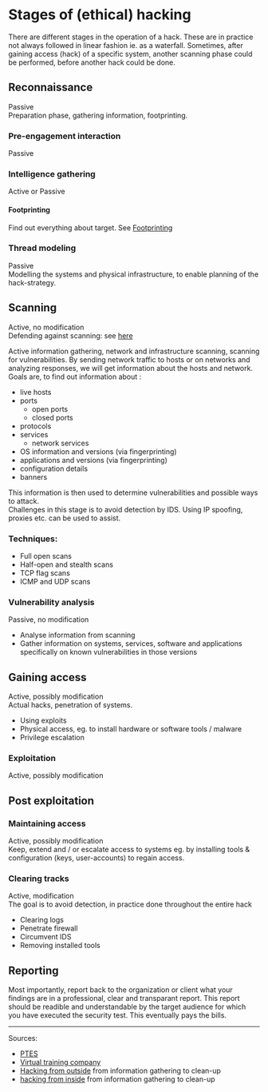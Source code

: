 # Stages of (ethical) hacking

There are different stages in the operation of a hack. These are in practice not always followed in linear fashion ie. as a waterfall.
Sometimes, after gaining access (hack) of a specific system, another scanning phase could be performed, before another hack could be done.

## Reconnaissance
Passive<br>
Preparation phase, gathering information, footprinting.

### Pre-engagement interaction
Passive<br>

### Intelligence gathering
Active or Passive<br>

#### Footprinting 
Find out everything about target. See [Footprinting](footprinting.md)

### Thread modeling
Passive<br>
Modelling the systems and physical infrastructure, to enable planning of the hack-strategy.

## Scanning
Active, no modification<br>
Defending against scanning: see [here](../defense/scanning.md)

Active information gathering, network and infrastructure scanning, scanning for vulnerabilities. By sending network traffic to hosts or on networks and 
analyzing responses, we will get information about the hosts and network. Goals are, to find out information about :
* live hosts
* ports
  * open ports
  * closed ports
* protocols
* services
  * network services
* OS information and versions (via fingerprinting)
* applications and versions (via fingerprinting)
* configuration details
* banners

This information is then used to determine vulnerabilities and possible ways to attack.<br>
Challenges in this stage is to avoid detection by IDS. Using IP spoofing, proxies etc. can be used to assist.

### Techniques:
* Full open scans
* Half-open and stealth scans
* TCP flag scans
* ICMP and UDP scans
  
### Vulnerability analysis
Passive, no modification<br>
* Analyse information from scanning
* Gather information on systems, services, software and applications specifically on known vulnerabilities in those versions

## Gaining access
Active, possibly modification<br>
Actual hacks, penetration of systems.
* Using exploits
* Physical access, eg. to install hardware or software tools / malware
* Privilege escalation


### Exploitation
Active, possibly modification<br>

## Post exploitation

### Maintaining access
Active, possibly modification<br>
Keep, extend and / or escalate access to systems eg. by installing tools & configuration (keys, user-accounts) to regain access.
 

### Clearing tracks
Active, modification<br>
The goal is to avoid detection, in practice done throughout the entire hack
* Clearing logs
* Penetrate firewall
* Circumvent IDS
* Removing installed tools

## Reporting
Most importantly, report back to the organization or client what your findings are in a professional, clear and transparant report.
This report should be readible and understandable by the target audience for which you have executed the security test.
This eventually pays the bills.


---------------
Sources:
* [PTES](http://www.pentest-standard.org/index.php)
* [Virtual training company](https://www.youtube.com/watch?v=wWKbQIfEGrQ&index=2&list=PL_pOCSwlf9XkyacNSmF5ZtjeMeP4ap8KI)
* [Hacking from outside](https://www.gracefulsecurity.com/hacking-from-outside/) from information gathering to clean-up
* [hacking from inside](https://www.gracefulsecurity.com/hacking-from-inside/) from information gathering to clean-up